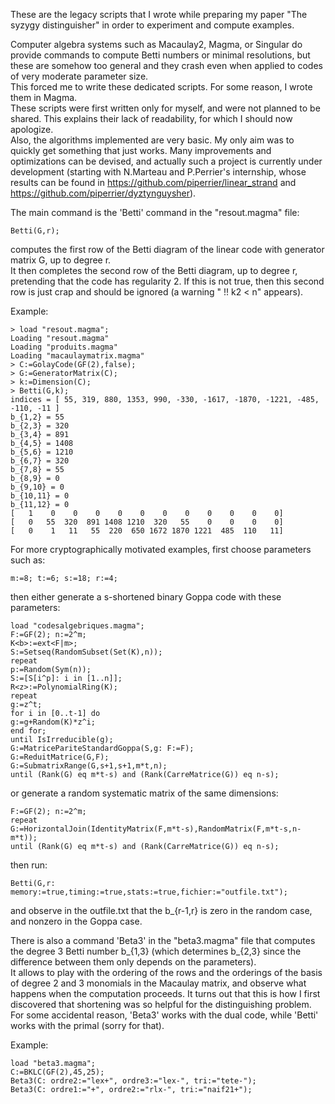 These are the legacy scripts that I wrote while preparing my paper "The syzygy distinguisher" in order to experiment and compute examples.

Computer algebra systems such as Macaulay2, Magma, or Singular do provide commands to compute Betti numbers or minimal resolutions, but these are somehow too general and they crash even when applied to codes of very moderate parameter size.  
This forced me to write these dedicated scripts. For some reason, I wrote them in Magma.  
These scripts were first written only for myself, and were not planned to be shared. This explains their lack of readability, for which I should now apologize.  
Also, the algorithms implemented are very basic. My only aim was to quickly get something that just works. Many improvements and optimizations can be devised, and actually such a project is currently under development (starting with N.Marteau and P.Perrier's internship, whose results can be found in https://github.com/piperrier/linear_strand and https://github.com/piperrier/dyztynguysher).

The main command is the 'Betti' command in the "resout.magma" file:
```
Betti(G,r);
```
computes the first row of the Betti diagram of the linear code with generator matrix G, up to degree r.  
It then completes the second row of the Betti diagram, up to degree r, pretending that the code has regularity 2. If this is not true, then this second row is just crap and should be ignored (a warning " !! k2 < n" appears).

Example:
```
> load "resout.magma"; 
Loading "resout.magma"
Loading "produits.magma"
Loading "macaulaymatrix.magma"
> C:=GolayCode(GF(2),false);
> G:=GeneratorMatrix(C);
> k:=Dimension(C);
> Betti(G,k);
indices = [ 55, 319, 880, 1353, 990, -330, -1617, -1870, -1221, -485, -110, -11 ]
b_{1,2} = 55
b_{2,3} = 320
b_{3,4} = 891
b_{4,5} = 1408
b_{5,6} = 1210
b_{6,7} = 320
b_{7,8} = 55
b_{8,9} = 0
b_{9,10} = 0
b_{10,11} = 0
b_{11,12} = 0
[   1    0    0    0    0    0    0    0    0    0    0    0]
[   0   55  320  891 1408 1210  320   55    0    0    0    0]
[   0    1   11   55  220  650 1672 1870 1221  485  110   11]
```

For more cryptographically motivated examples, first choose parameters such as:
```
m:=8; t:=6; s:=18; r:=4;
```
then either generate a s-shortened binary Goppa code with these parameters:
```
load "codesalgebriques.magma";
F:=GF(2); n:=2^m;
K<b>:=ext<F|m>;
S:=Setseq(RandomSubset(Set(K),n));
repeat
p:=Random(Sym(n));
S:=[S[i^p]: i in [1..n]];
R<z>:=PolynomialRing(K);
repeat
g:=z^t;
for i in [0..t-1] do
g:=g+Random(K)*z^i;
end for;
until IsIrreducible(g);
G:=MatricePariteStandardGoppa(S,g: F:=F);
G:=ReduitMatrice(G,F);
G:=SubmatrixRange(G,s+1,s+1,m*t,n);
until (Rank(G) eq m*t-s) and (Rank(CarreMatrice(G)) eq n-s);
```
or generate a random systematic matrix of the same dimensions:
```
F:=GF(2); n:=2^m;
repeat
G:=HorizontalJoin(IdentityMatrix(F,m*t-s),RandomMatrix(F,m*t-s,n-m*t));
until (Rank(G) eq m*t-s) and (Rank(CarreMatrice(G)) eq n-s); 
```
then run:
```
Betti(G,r: memory:=true,timing:=true,stats:=true,fichier:="outfile.txt");
```
and observe in the outfile.txt that the b_{r-1,r} is zero in the random case, and nonzero in the Goppa case.

There is also a command 'Beta3' in the "beta3.magma" file that computes the degree 3 Betti number b_{1,3} (which determines b_{2,3} since the difference between them only depends on the parameters).  
It allows to play with the ordering of the rows and the orderings of the basis of degree 2 and 3 monomials in the Macaulay matrix, and observe what happens when the computation proceeds. It turns out that this is how I first discovered that shortening was so helpful for the distinguishing problem.     
For some accidental reason, 'Beta3' works with the dual code, while 'Betti' works with the primal (sorry for that).  

Example:
```
load "beta3.magma";
C:=BKLC(GF(2),45,25);
Beta3(C: ordre2:="lex+", ordre3:="lex-", tri:="tete-");
Beta3(C: ordre1:="+", ordre2:="rlx-", tri:="naif21+");
```
